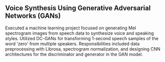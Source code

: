 ## Voice Synthesis Using Generative Adversarial Networks (GANs)

Executed a machine learning project focused on generating Mel spectrogram images from speech data to synthesize voice and speaking styles. Utilized DC-GANs for transforming 1-second speech samples of the word 'zero' from multiple speakers. Responsibilities included data preprocessing with Librosa, spectrogram normalization, and designing CNN architectures for the discriminator and generator in the GAN model.
